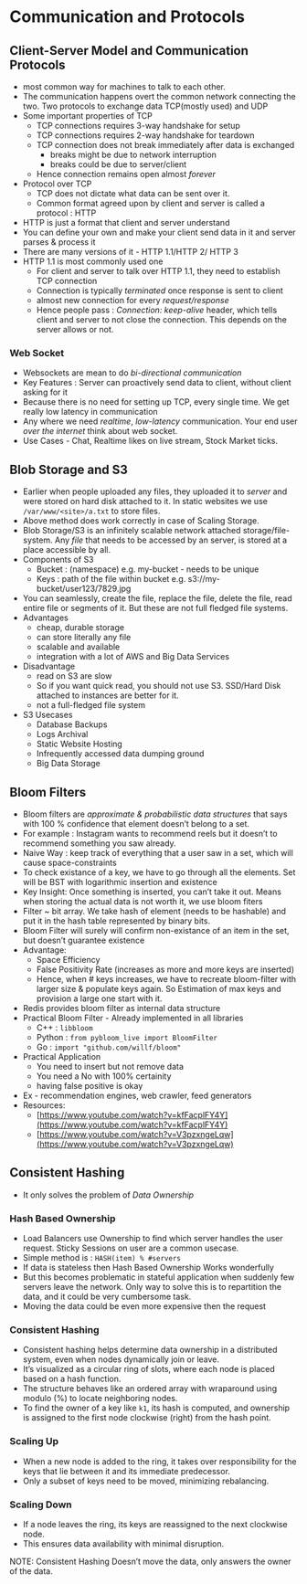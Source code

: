 # Communication and Protocols

## Client-Server Model and Communication Protocols

* most common way for machines to talk to each other.
* The communication happens overt the common network connecting the two. Two protocols to exchange data TCP(mostly used) and UDP
* Some important properties of TCP
  * TCP connections requires 3-way handshake for setup
  * TCP connections requires 2-way handshake for teardown
  * TCP connection does not break immediately after data is exchanged
    * breaks might be due to network interruption 
    * breaks could be due to server/client
  * Hence connection remains open almost *forever*
* Protocol over TCP
  * TCP does not dictate what data can be sent over it.
  * Common format agreed upon by client and server is called a protocol : HTTP
* HTTP is just a format that client and server understand
* You can define your own  and make your client send data in it and server parses & process it
* There are many versions of it - HTTP 1.1/HTTP 2/ HTTP 3
* HTTP 1.1 is most commonly used one
  * For client and server to talk over HTTP 1.1, they need to establish TCP connection
  * Connection is typically *terminated* once response is sent to client
  * almost new connection for every *request/response*
  * Hence people pass : *Connection: keep-alive* header, which tells client and server to not close the connection. This depends on the server allows or not.

### Web Socket

* Websockets are mean to do *bi-directional communication*
* Key Features : Server can proactively send data to client, without client asking for it
* Because there is no need for setting up TCP, every single time. We get really low latency in communication
* Any where we need *realtime*, *low-latency* communication. Your end user *over the internet* think about web socket.
* Use Cases - Chat, Realtime likes on live stream, Stock Market ticks.

## Blob Storage and S3

* Earlier when people uploaded any files, they uploaded it to *server* and were stored on hard disk attached to it. In static websites we use `/var/www/<site>/a.txt` to store files.
* Above method does work correctly in case of Scaling Storage.
* Blob Storage/S3 is an infinitely scalable network attached storage/file-system. Any *file* that needs to be accessed by an server, is stored at a place accessible by all.
* Components of S3
  * Bucket : (namespace) e.g. my-bucket - needs to be unique
  * Keys : path of the file within bucket e.g. s3://my-bucket/user123/7829.jpg
* You can seamlessly, create the file, replace the file, delete the file, read entire file or segments of it. But these are not full fledged file systems.
* Advantages 
  * cheap, durable storage
  * can store literally any file
  * scalable and available
  * integration with a lot of AWS and Big Data Services
* Disadvantage
  * read on S3 are slow
  * So if you want quick read, you should not use S3. SSD/Hard Disk attached to instances are better for it.
  * not a full-fledged file system
* S3 Usecases
  * Database Backups
  * Logs Archival
  * Static Website Hosting
  * Infrequently accessed data dumping ground
  * Big Data Storage

## Bloom Filters

* Bloom filters are *approximate & probabilistic data structures* that says with 100 % confidence that element doesn’t belong to a set.
* For example : Instagram wants to recommend reels but it doesn’t to recommend something you saw already.
* Naive Way : keep track of everything that a user saw in a set, which will cause space-constraints
* To check existance of a key, we have to go through all the elements. Set will be BST with logarithmic insertion and existence
* Key Insight: Once something is inserted, you can’t take it out. Means when storing the actual data is not worth it, we use bloom fiters
* Filter ~ bit array. We take hash of element (needs to be hashable) and put it in the hash table represented by binary bits.
* Bloom Filter will surely will confirm non-existance of an item in the set, but doesn’t guarantee existence
* Advantage:
  * Space Efficiency
  * False Positivity Rate (increases as more and more keys are inserted)
  * Hence, when # keys increases, we have to recreate bloom-filter with larger size & populate keys again. So Estimation of max keys and provision a large one start with it.
* Redis provides bloom filter as internal data structure
* Practical Bloom Filter - Already implemented in all libraries
  * C++ :  `libbloom`
  * Python : `from pybloom_live import BloomFilter`
  * Go : `import "github.com/willf/bloom"`
* Practical Application
  * You need to insert but not remove data
  * You need a No with 100% certainity
  * having false positive is okay
* Ex - recommendation engines, web crawler, feed generators
* Resources:
  * [https://www.youtube.com/watch?v=kfFacplFY4Y](https://www.youtube.com/watch?v=kfFacplFY4Y)
  * [https://www.youtube.com/watch?v=V3pzxngeLqw](https://www.youtube.com/watch?v=V3pzxngeLqw)

## Consistent Hashing

* It only solves the problem of *Data Ownership*

### Hash Based Ownership

* Load Balancers use Ownership to find which server handles the user request. Sticky Sessions on user are a common usecase.
* Simple method is : `HASH(item) % #servers`
* If data is stateless then Hash Based Ownership Works wonderfully
* But this becomes problematic in stateful application when suddenly few servers leave the network. Only way to solve this is to repartition the data, and it could be very cumbersome task.
* Moving the data could be even more expensive then the request

### Consistent Hashing

* Consistent hashing helps determine data ownership in a distributed system, even when nodes dynamically join or leave.
* It’s visualized as a circular ring of slots, where each node is placed based on a hash function.
* The structure behaves like an ordered array with wraparound using modulo (%) to locate neighboring nodes.
* To find the owner of a key like `k1`, its hash is computed, and ownership is assigned to the first node clockwise (right) from the hash point.

### Scaling Up

* When a new node is added to the ring, it takes over responsibility for the keys that lie between it and its immediate predecessor.
* Only a subset of keys need to be moved, minimizing rebalancing.

### Scaling Down

* If a node leaves the ring, its keys are reassigned to the next clockwise node.
* This ensures data availability with minimal disruption.

NOTE: Consistent Hashing Doesn’t move the data, only answers the owner of the data.
